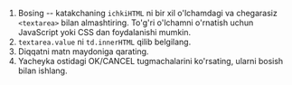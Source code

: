 1. Bosing -- katakchaning `ichkiHTML` ni bir xil o'lchamdagi va chegarasiz `<textarea>` bilan almashtiring. To'g'ri o'lchamni o'rnatish uchun JavaScript yoki CSS dan foydalanishi mumkin.
2. `textarea.value` ni `td.innerHTML` qilib belgilang.
3. Diqqatni matn maydoniga qarating.
4. Yacheyka ostidagi OK/CANCEL tugmachalarini ko'rsating, ularni bosish bilan ishlang.
